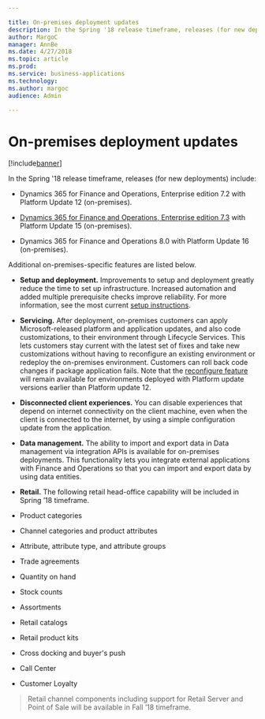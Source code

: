 ```yaml
---

title: On-premises deployment updates
description: In the Spring '18 release timeframe, releases (for new deployments) include:  -   Dynamics 365 for Finance and Operations, Enterprise edition 7.
author: MargoC
manager: AnnBe
ms.date: 4/27/2018
ms.topic: article
ms.prod: 
ms.service: business-applications
ms.technology: 
ms.author: margoc
audience: Admin

---
```

#  On-premises deployment updates




[!include[banner](../../../includes/banner.md)]

In the Spring '18 release timeframe, releases (for new deployments) include:

-   Dynamics 365 for Finance and Operations, Enterprise edition 7.2 with
    Platform Update 12 (on-premises).

-   [Dynamics 365 for Finance and Operations, Enterprise edition
    7.3](https://docs.microsoft.com/en-us/dynamics365/unified-operations/fin-and-ops/get-started/whats-new-application-7.3-update)
    with Platform Update 15 (on-premises).

-   Dynamics 365 for Finance and Operations 8.0 with Platform Update 16
    (on-premises).

Additional on-premises-specific features are listed below.

-   **Setup and deployment.** Improvements to setup and deployment greatly
    reduce the time to set up infrastructure. Increased automation and added
    multiple prerequisite checks improve reliability. For more information, see
    the most current [setup
    instructions](https://docs.microsoft.com/en-us/dynamics365/unified-operations/dev-itpro/deployment/setup-deploy-on-premises-environments).

-   **Servicing.** After deployment, on-premises customers can apply
    Microsoft-released platform and application updates, and also code
    customizations, to their environment through Lifecycle Services. This lets
    customers stay current with the latest set of fixes and take new
    customizations without having to reconfigure an existing environment or
    redeploy the on-premises environment. Customers can roll back code changes
    if package application fails. Note that the [reconfigure
    feature](https://docs.microsoft.com/en-us/dynamics365/unified-operations/dev-itpro/lifecycle-services/reconfigure-environment)
    will remain available for environments deployed with Platform update
    versions earlier than Platform update 12. 

-   **Disconnected client experiences.** You can disable experiences that depend
    on internet connectivity on the client machine, even when the client is
    connected to the internet, by using a simple configuration update from the
    application.

-   **Data management.** The ability to import and export data in Data
    management via integration APIs is available for on-premises deployments.
    This functionality lets you integrate external applications with Finance and
    Operations so that you can import and export data by using data entities.

-   **Retail.** The following retail head-office capability will be included in
    Spring ’18 timeframe.

-   Product categories 

-   Channel categories and product attributes 

-   Attribute, attribute type, and attribute groups 

-   Trade agreements 

-   Quantity on hand 

-   Stock counts 

-   Assortments 

-   Retail catalogs 

-   Retail product kits 

-   Cross docking and buyer's push 

-   Call Center

-   Customer Loyalty

>   Retail channel components including support for Retail Server and Point of
>   Sale will be available in Fall ’18 timeframe.
